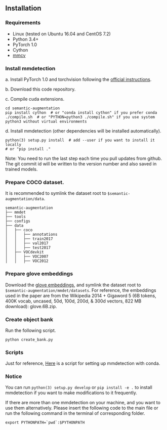 ## Installation

### Requirements

- Linux (tested on Ubuntu 16.04 and CentOS 7.2)
- Python 3.4+
- PyTorch 1.0
- Cython
- [mmcv](https://github.com/open-mmlab/mmcv)

### Install mmdetection

a. Install PyTorch 1.0 and torchvision following the [official instructions](https://pytorch.org/).

b. Download this code repository.

c. Compile cuda extensions.

```shell
cd semantic-augmentation
pip install cython  # or "conda install cython" if you prefer conda
./compile.sh  # or "PYTHON=python3 ./compile.sh" if you use system python3 without virtual environments
```

d. Install mmdetection (other dependencies will be installed automatically).

```shell
python(3) setup.py install  # add --user if you want to install it locally
# or "pip install ."
```

Note: You need to run the last step each time you pull updates from github.
The git commit id will be written to the version number and also saved in trained models.

### Prepare COCO dataset.

It is recommended to symlink the dataset root to `$semantic-augmentation/data`.

```
semantic-augmentation
├── mmdet
├── tools
├── configs
├── data
│   ├── coco
│   │   ├── annotations
│   │   ├── train2017
│   │   ├── val2017
│   │   ├── test2017
│   ├── VOCdevkit
│   │   ├── VOC2007
│   │   ├── VOC2012

```

### Prepare glove embeddings

Download the [glove embeddings](https://nlp.stanford.edu/projects/glove/), and symlink the dataset root to `$semantic-augmentation/mmdet/datasets`. For reference, the embeddings used in the paper are from the Wikipedia 2014 + Gigaword 5 (6B tokens, 400K vocab, uncased, 50d, 100d, 200d, & 300d vectors, 822 MB download): glove.6B.zip.

### Create object bank

Run the following script.

```shell
python create_bank.py
```


### Scripts
Just for reference, [Here](https://gist.github.com/hellock/bf23cd7348c727d69d48682cb6909047) is
a script for setting up mmdetection with conda.

### Notice
You can run `python(3) setup.py develop` or `pip install -e .` to install mmdetection if you want to make modifications to it frequently.

If there are more than one mmdetection on your machine, and you want to use them alternatively.
Please insert the following code to the main file or run the following command in the terminal of corresponding folder.
```shell
export PYTHONPATH=`pwd`:$PYTHONPATH
```
